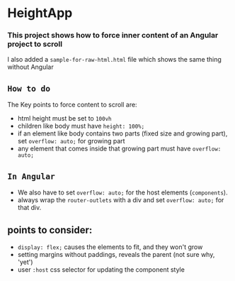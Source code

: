 # HeightApp

### This project shows how to force inner content of an Angular project to scroll

I also added a `sample-for-raw-html.html` file which shows the same thing without Angular

## `How to do`

The Key points to force content to scroll are:
- html height must be set to `100vh`
- children like body must have `height: 100%;`
- if an element like body contains two parts (fixed size and growing part), set `overflow: auto;` for growing part
- any element that comes inside that growing part must have `overflow: auto;`

## `In Angular`

- We also have to set `overflow: auto;` for the host elements (`components`).
- always wrap the `router-outlets` with a div and set `overflow: auto;` for that div.


## points to consider:
- `display: flex;` causes the elements to fit, and they won't grow
- setting margins without paddings, reveals the parent (not sure why, 'yet')
- user `:host` css selector for updating the component style
